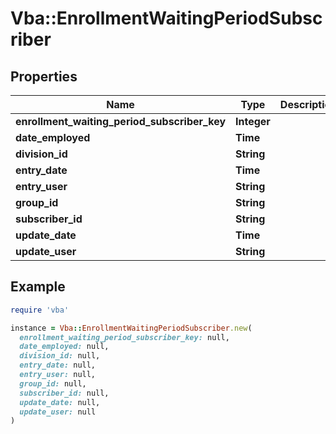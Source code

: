 # Vba::EnrollmentWaitingPeriodSubscriber

## Properties

| Name | Type | Description | Notes |
| ---- | ---- | ----------- | ----- |
| **enrollment_waiting_period_subscriber_key** | **Integer** |  |  |
| **date_employed** | **Time** |  | [optional] |
| **division_id** | **String** |  |  |
| **entry_date** | **Time** |  | [optional] |
| **entry_user** | **String** |  | [optional] |
| **group_id** | **String** |  |  |
| **subscriber_id** | **String** |  |  |
| **update_date** | **Time** |  | [optional] |
| **update_user** | **String** |  | [optional] |

## Example

```ruby
require 'vba'

instance = Vba::EnrollmentWaitingPeriodSubscriber.new(
  enrollment_waiting_period_subscriber_key: null,
  date_employed: null,
  division_id: null,
  entry_date: null,
  entry_user: null,
  group_id: null,
  subscriber_id: null,
  update_date: null,
  update_user: null
)
```

